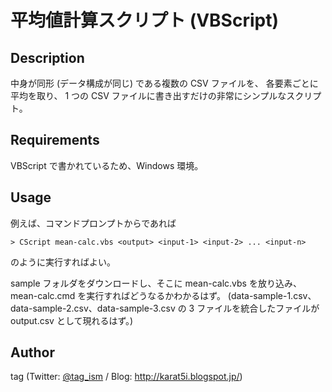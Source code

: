 # 平均値計算スクリプト (VBScript)

## Description

中身が同形 (データ構成が同じ) である複数の CSV ファイルを、
各要素ごとに平均を取り、
1 つの CSV ファイルに書き出すだけの非常にシンプルなスクリプト。


## Requirements

VBScript で書かれているため、Windows 環境。


## Usage

例えば、コマンドプロンプトからであれば

    > CScript mean-calc.vbs <output> <input-1> <input-2> ... <input-n>

のように実行すればよい。

sample フォルダをダウンロードし、そこに mean-calc.vbs を放り込み、mean-calc.cmd を実行すればどうなるかわかるはず。 (data-sample-1.csv、data-sample-2.csv、data-sample-3.csv の 3 ファイルを統合したファイルが output.csv として現れるはず。)


## Author

tag (Twitter: [@tag_ism](https://twitter.com/tag_ism "tag (@tag_ism) | Twitter") / Blog: http://karat5i.blogspot.jp/)
